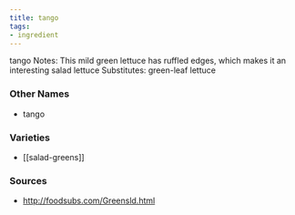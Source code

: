 ```yaml
---
title: tango
tags:
- ingredient
---
```

tango Notes: This mild green lettuce has ruffled edges, which makes it an interesting salad lettuce Substitutes: green-leaf lettuce

### Other Names

* tango

### Varieties

* [[salad-greens]]

### Sources
* http://foodsubs.com/Greensld.html
